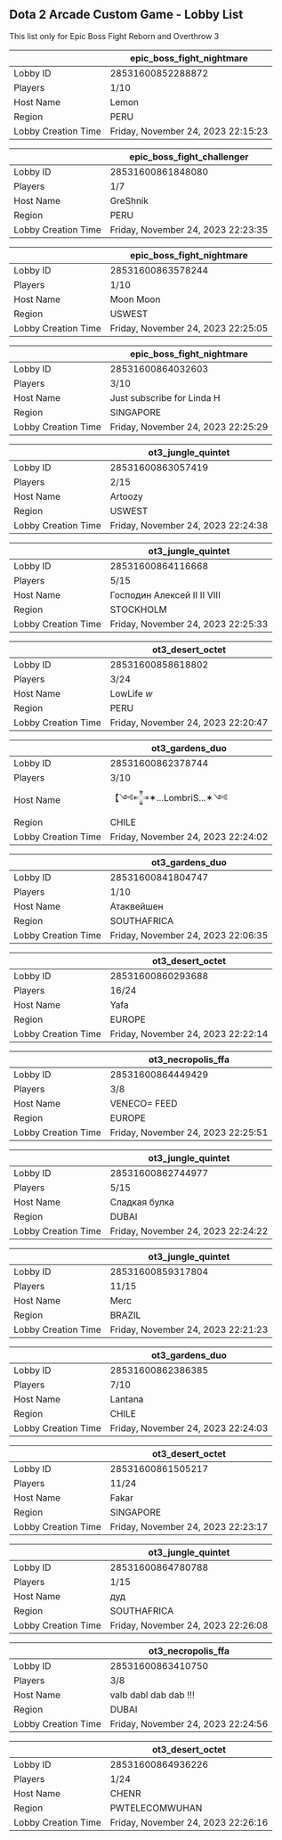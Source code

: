 ## Dota 2 Arcade Custom Game - Lobby List

This list only for Epic Boss Fight Reborn and Overthrow 3

|  | epic_boss_fight_nightmare |
| ------ | ------ |
| Lobby ID | 28531600852288872 |
| Players | 1/10 |
| Host Name | Lemon |
| Region | PERU |
| Lobby Creation Time | Friday, November 24, 2023 22:15:23 |


|  | epic_boss_fight_challenger |
| ------ | ------ |
| Lobby ID | 28531600861848080 |
| Players | 1/7 |
| Host Name | GreShnik |
| Region | PERU |
| Lobby Creation Time | Friday, November 24, 2023 22:23:35 |


|  | epic_boss_fight_nightmare |
| ------ | ------ |
| Lobby ID | 28531600863578244 |
| Players | 1/10 |
| Host Name | Moon Moon |
| Region | USWEST |
| Lobby Creation Time | Friday, November 24, 2023 22:25:05 |


|  | epic_boss_fight_nightmare |
| ------ | ------ |
| Lobby ID | 28531600864032603 |
| Players | 3/10 |
| Host Name | Just subscribe for Linda H |
| Region | SINGAPORE |
| Lobby Creation Time | Friday, November 24, 2023 22:25:29 |


|  | ot3_jungle_quintet |
| ------ | ------ |
| Lobby ID | 28531600863057419 |
| Players | 2/15 |
| Host Name | Artoozy |
| Region | USWEST |
| Lobby Creation Time | Friday, November 24, 2023 22:24:38 |


|  | ot3_jungle_quintet |
| ------ | ------ |
| Lobby ID | 28531600864116668 |
| Players | 5/15 |
| Host Name | Господин Алексей II II VIII |
| Region | STOCKHOLM |
| Lobby Creation Time | Friday, November 24, 2023 22:25:33 |


|  | ot3_desert_octet |
| ------ | ------ |
| Lobby ID | 28531600858618802 |
| Players | 3/24 |
| Host Name | LowLife *w* |
| Region | PERU |
| Lobby Creation Time | Friday, November 24, 2023 22:20:47 |


|  | ot3_gardens_duo |
| ------ | ------ |
| Lobby ID | 28531600862378744 |
| Players | 3/10 |
| Host Name | 【༺𒋲✶...LombriS...✶༺ |
| Region | CHILE |
| Lobby Creation Time | Friday, November 24, 2023 22:24:02 |


|  | ot3_gardens_duo |
| ------ | ------ |
| Lobby ID | 28531600841804747 |
| Players | 1/10 |
| Host Name | Атаквейшен |
| Region | SOUTHAFRICA |
| Lobby Creation Time | Friday, November 24, 2023 22:06:35 |


|  | ot3_desert_octet |
| ------ | ------ |
| Lobby ID | 28531600860293688 |
| Players | 16/24 |
| Host Name | Yafa |
| Region | EUROPE |
| Lobby Creation Time | Friday, November 24, 2023 22:22:14 |


|  | ot3_necropolis_ffa |
| ------ | ------ |
| Lobby ID | 28531600864449429 |
| Players | 3/8 |
| Host Name | VENECO= FEED |
| Region | EUROPE |
| Lobby Creation Time | Friday, November 24, 2023 22:25:51 |


|  | ot3_jungle_quintet |
| ------ | ------ |
| Lobby ID | 28531600862744977 |
| Players | 5/15 |
| Host Name | Cладкая булка |
| Region | DUBAI |
| Lobby Creation Time | Friday, November 24, 2023 22:24:22 |


|  | ot3_jungle_quintet |
| ------ | ------ |
| Lobby ID | 28531600859317804 |
| Players | 11/15 |
| Host Name | Merc |
| Region | BRAZIL |
| Lobby Creation Time | Friday, November 24, 2023 22:21:23 |


|  | ot3_gardens_duo |
| ------ | ------ |
| Lobby ID | 28531600862386385 |
| Players | 7/10 |
| Host Name | Lantana |
| Region | CHILE |
| Lobby Creation Time | Friday, November 24, 2023 22:24:03 |


|  | ot3_desert_octet |
| ------ | ------ |
| Lobby ID | 28531600861505217 |
| Players | 11/24 |
| Host Name | Fakar |
| Region | SINGAPORE |
| Lobby Creation Time | Friday, November 24, 2023 22:23:17 |


|  | ot3_jungle_quintet |
| ------ | ------ |
| Lobby ID | 28531600864780788 |
| Players | 1/15 |
| Host Name | дуд |
| Region | SOUTHAFRICA |
| Lobby Creation Time | Friday, November 24, 2023 22:26:08 |


|  | ot3_necropolis_ffa |
| ------ | ------ |
| Lobby ID | 28531600863410750 |
| Players | 3/8 |
| Host Name | valb dabl dab dab !!! |
| Region | DUBAI |
| Lobby Creation Time | Friday, November 24, 2023 22:24:56 |


|  | ot3_desert_octet |
| ------ | ------ |
| Lobby ID | 28531600864936226 |
| Players | 1/24 |
| Host Name | CHENR |
| Region | PWTELECOMWUHAN |
| Lobby Creation Time | Friday, November 24, 2023 22:26:16 |


